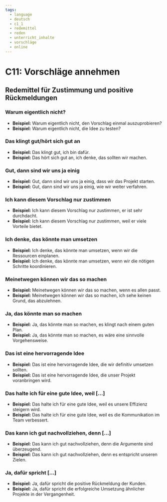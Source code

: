```yaml
---
tags:
  - language
  - deutsch
  - c1_1
  - redemittel
  - reden
  - unterricht_inhalte
  - vorschläge
  - online
---
```


# C11: Vorschläge annehmen

## Redemittel für Zustimmung und positive Rückmeldungen

### Warum eigentlich nicht?

- __Beispiel:__ Warum eigentlich nicht, den Vorschlag einmal auszuprobieren?
- __Beispiel:__ Warum eigentlich nicht, die Idee zu testen?

### Das klingt gut/hört sich gut an

- __Beispiel:__ Das klingt gut, ich bin dafür.
- __Beispiel:__ Das hört sich gut an, ich denke, das sollten wir machen.

### Gut, dann sind wir uns ja einig

- __Beispiel:__ Gut, dann sind wir uns ja einig, dass wir das Projekt starten.
- __Beispiel:__ Gut, dann sind wir uns ja einig, wie wir weiter verfahren.

### Ich kann diesem Vorschlag nur zustimmen

- __Beispiel:__ Ich kann diesem Vorschlag nur zustimmen, er ist sehr durchdacht.
- __Beispiel:__ Ich kann diesem Vorschlag nur zustimmen, weil er viele Vorteile bietet.

### Ich denke, das könnte man umsetzen

- __Beispiel:__ Ich denke, das könnte man umsetzen, wenn wir die Ressourcen einplanen.
- __Beispiel:__ Ich denke, das könnte man umsetzen, wenn wir die nötigen Schritte koordinieren.

### Meinetwegen können wir das so machen

- __Beispiel:__ Meinetwegen können wir das so machen, wenn es allen passt.
- __Beispiel:__ Meinetwegen können wir das so machen, ich sehe keinen Grund, das abzulehnen.

### Ja, das könnte man so machen

- __Beispiel:__ Ja, das könnte man so machen, es klingt nach einem guten Plan.
- __Beispiel:__ Ja, das könnte man so machen, es wäre eine sinnvolle Vorgehensweise.

### Das ist eine hervorragende Idee

- __Beispiel:__ Das ist eine hervorragende Idee, die wir definitiv umsetzen sollten.
- __Beispiel:__ Das ist eine hervorragende Idee, die unser Projekt voranbringen wird.

### Das halte ich für eine gute Idee, weil [...]

- __Beispiel:__ Das halte ich für eine gute Idee, weil es unsere Effizienz steigern wird.
- __Beispiel:__ Das halte ich für eine gute Idee, weil es die Kommunikation im Team verbessert.

### Das kann ich gut nachvollziehen, denn [...]

- __Beispiel:__ Das kann ich gut nachvollziehen, denn die Argumente sind überzeugend.
- __Beispiel:__ Das kann ich gut nachvollziehen, denn es entspricht unseren Zielen.

### Ja, dafür spricht [...]

- __Beispiel:__ Ja, dafür spricht die positive Rückmeldung der Kunden.
- __Beispiel:__ Ja, dafür spricht die erfolgreiche Umsetzung ähnlicher Projekte in der Vergangenheit.
